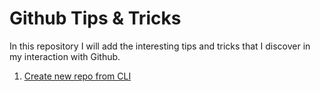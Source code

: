 # Github Tips & Tricks

In this repository I will add the interesting tips and tricks that I discover in my interaction with Github.

1. [Create new repo from CLI](Create_new_repo_from_CLI.md)
